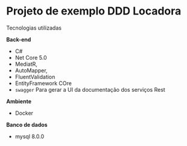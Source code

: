 # Projeto de exemplo DDD Locadora 

 Tecnologias utilizadas

**Back-end**
- C#
- Net Core 5.0
- MediatR,
- AutoMapper,
- FluentValidation 
- EntityFramework COre
- `swagger` Para gerar a UI da documentação dos serviços Rest

**Ambiente**
 - Docker

**Banco de dados**
 - mysql 8.0.0